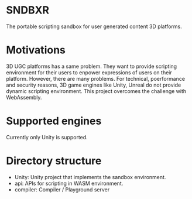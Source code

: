 # SNDBXR
The portable scripting sandbox for user generated content 3D platforms.

# Motivations
3D UGC platforms has a same problem. They want to provide scripting environment for their users
to enpower expressions of users on their platform. However, there are many problems.
For technical, poerformance and security reasons, 3D game engines like Unity, Unreal do not provide
dynamic scripting environment. This project overcomes the challenge with WebAssembly.

# Supported engines
Currently only Unity is supported. 

# Directory structure
- Unity: Unity project that implements the sandbox environment.
- api: APIs for scripting in WASM environment. 
- compiler: Compiler / Playground server